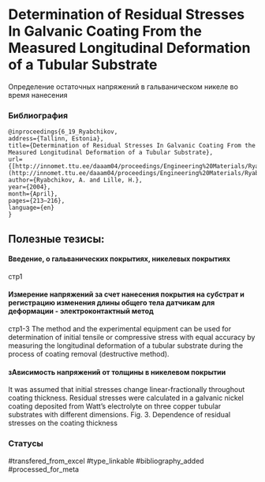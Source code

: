 # Determination of Residual Stresses In Galvanic Coating From the Measured Longitudinal Deformation of a Tubular Substrate

Определение остаточных напряжений в гальваническом никеле во время нанесения

### Библиография
```
@inproceedings{6_19_Ryabchikov,
address={Tallinn, Estonia},
title={Determination of Residual Stresses In Galvanic Coating From the Measured Longitudinal Deformation of a Tubular Substrate},
url={[http://innomet.ttu.ee/daaam04/proceedings/Engineering%20Materials/Ryabchikov&Lille.pdf](http://innomet.ttu.ee/daaam04/proceedings/Engineering%20Materials/Ryabchikov&Lille.pdf)},
author={Ryabchikov, A. and Lille, H.},
year={2004},
month={April},
pages={213–216},
language={en}
}
```

## Полезные тезисы:

#### Введение, о гальванических покрытиях, никелевых покрытиях
стр1

#### Измерение напряжений за счет нанесения покрытия на субстрат и регистрацию изменения длины общего тела датчикам для деформации - электроконтактный метод
стр1-3
The method and the experimental equipment can be used for determination of initial tensile or compressive stress with equal accuracy by measuring the longitudinal deformation of a tubular substrate during the process of coating removal (destructive method).

#### зАвисимость напряжений от толщины в никелевом покрытии
It was assumed that initial stresses change linear-fractionally throughout coating thickness. Residual stresses were calculated in a galvanic nickel coating deposited from Watt’s electrolyte on three copper tubular substrates with different dimensions.
Fig. 3. Dependence of residual stresses on the coating thickness



### Статусы
#transfered_from_excel 
#type_linkable 
#bibliography_added
#processed_for_meta
